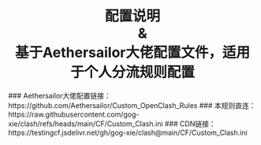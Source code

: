 <h1 align="center"> 配置说明<br>⠀⠀&<br>基于Aethersailor大佬配置文件，适用于个人分流规则配置</h1>
### Aethersailor大佬配置链接：https://github.com/Aethersailor/Custom_OpenClash_Rules
### 本规则直连：https://raw.githubusercontent.com/gog-xie/clash/refs/heads/main/CF/Custom_Clash.ini
### CDN链接：https://testingcf.jsdelivr.net/gh/gog-xie/clash@main/CF/Custom_Clash.ini
